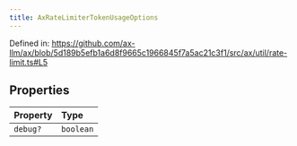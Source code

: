 ```yaml
---
title: AxRateLimiterTokenUsageOptions
---
```


Defined in: https://github.com/ax-llm/ax/blob/5d189b5efb1a6d8f9665c1966845f7a5ac21c3f1/src/ax/util/rate-limit.ts#L5

## Properties

| Property | Type |
| :------ | :------ |
| <a id="debug"></a> `debug?` | `boolean` |
